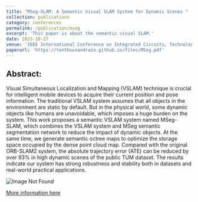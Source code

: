 ```yaml
---
title: "MSeg-SLAM: A Semantic Visual SLAM System for Dynamic Scenes "
collection: publications
category: conferences
permalink: /publication/mseg
excerpt: 'This paper is about the semantic visual SLAM.'
date: 2023-10-27
venue: 'IEEE International Conference on Integrated Circuits, Technologies and Applications '
paperurl: 'https://tenthousandrain.github.io/files/MSeg.pdf'
---
```


Abstract:
---
Visual Simultaneous Localization and Mapping (VSLAM) technique is crucial for intelligent mobile devices to acquire their current position and pose information. The traditional VSLAM system assumes that all objects in the environment are static by default. But in the physical world, some dynamic objects like humans are unavoidable, which imposes a huge burden on the system. This work proposes a semantic VSLAM system named MSeg-SLAM, which combines the VSLAM system and MSeg semantic segmentation network to reduce the impact of dynamic objects. At the same time, we generate semantic octree maps to optimize the storage space occupied by the dense point cloud map. Compared with the original ORB-SLAM2 system, the absolute trajectory error (ATE) can be reduced by over 93% in high dynamic scenes of the public TUM dataset. The results indicate our system has strong robustness and stability both in datasets and real-world practical applications.

![Image Not Found](https://tenthousandrain.github.io/images/Mseg_frame.png)

[More information here](https://ieeexplore.ieee.org/abstract/document/10364289)
